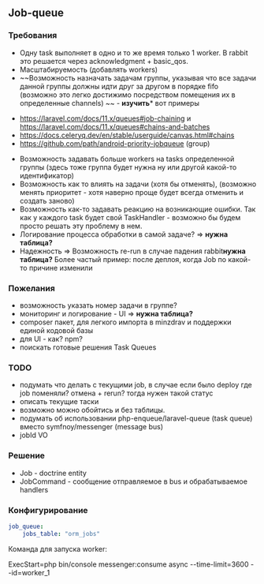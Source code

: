 ## Job-queue

### Требования

* Одну task выполняет в одно и то же время только 1 worker. В rabbit это решается через acknowledgment + basic_qos.
* Масштабируемость (добавлять workers)
* ~~Возможность назначать задачам группы, указывая что все задачи данной группы должны идти друг за другом в порядке fifo (возможно это легко достижимо посредством  помещения их в определенные channels) ~~ - **изучить***
  вот примеры
- https://laravel.com/docs/11.x/queues#job-chaining и https://laravel.com/docs/11.x/queues#chains-and-batches
- https://docs.celeryq.dev/en/stable/userguide/canvas.html#chains
- https://github.com/path/android-priority-jobqueue (group)

* Возможность задавать больше workers на tasks определенной группы (здесь тоже группа будет нужна ну или другой какой-то идентификатор)
* Возможность как то влиять на задачи (хотя бы отменять), (возможно менять приоритет - хотя наверно проще будет всегда отменить и создать заново)
* Возможность как-то задавать реакцию на возникающие ошибки. Так как у каждого task будет свой TaskHandler - возможно бы будем просто решать эту проблему в нем.
* Логирование процесса обработки в самой задаче? => **нужна таблица?**
* Надежность => Возможность re-run в случае падения rabbit**нужна таблица?**  Более частый пример: после деплоя, когда Job по какой-то причине изменили

### Пожелания

* возможность указать номер задачи в группе?
* мониторинг и логирование - UI  => **нужна таблица?**
* composer пакет, для легкого импорта в minzdrav и поддержки единой кодовой базы
* для UI - как? npm?
* поискать готовые решения Task Queues

### TODO

* подумать что делать с текущими job, в случае если было deploy где job поменяли? отмена + rerun? тогда нужен такой статус
* описать текущие таски
* возможно можно обойтись и без таблицы.
* подумать об использовании php-enqueue/laravel-queue (task queue) вместо symfnoy/messenger (message bus)
* jobId VO

### Решение

 * Job - doctrine entity
 * JobCommand - сообщение отправляемое в bus и обрабатываемое handlers

### Конфигурирование

```yaml
job_queue:
    jobs_table: "orm_jobs"
```

Команда для запуска worker:

ExecStart=php bin/console messenger:consume async --time-limit=3600 --id=worker_1
